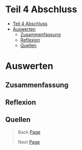 # Teil 4 Abschluss

- [Teil 4 Abschluss](#teil-4-abschluss)
- [Auswerten](#auswerten)
  - [Zusammenfassung](#zusammenfassung)
  - [Reflexion](#reflexion)
  - [Quellen](#quellen)

# Auswerten
## Zusammenfassung
## Reflexion
## Quellen

> Back [Page]()
>
> Next [Page]()